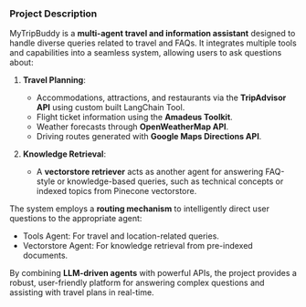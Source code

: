 ### Project Description

MyTripBuddy is a **multi-agent travel and information assistant** designed to handle diverse queries related to travel and FAQs. It integrates multiple tools and capabilities into a seamless system, allowing users to ask questions about:

1. **Travel Planning**:
   - Accommodations, attractions, and restaurants via the **TripAdvisor API** using custom built LangChain Tool.
   - Flight ticket information using the **Amadeus Toolkit**.
   - Weather forecasts through **OpenWeatherMap API**.
   - Driving routes generated with **Google Maps Directions API**.

2. **Knowledge Retrieval**:
   - A **vectorstore retriever** acts as another agent for answering FAQ-style or knowledge-based queries, such as technical concepts or indexed topics from Pinecone vectorstore.

The system employs a **routing mechanism** to intelligently direct user questions to the appropriate agent:
- Tools Agent: For travel and location-related queries.
- Vectorstore Agent: For knowledge retrieval from pre-indexed documents.

By combining **LLM-driven agents** with powerful APIs, the project provides a robust, user-friendly platform for answering complex questions and assisting with travel plans in real-time.
